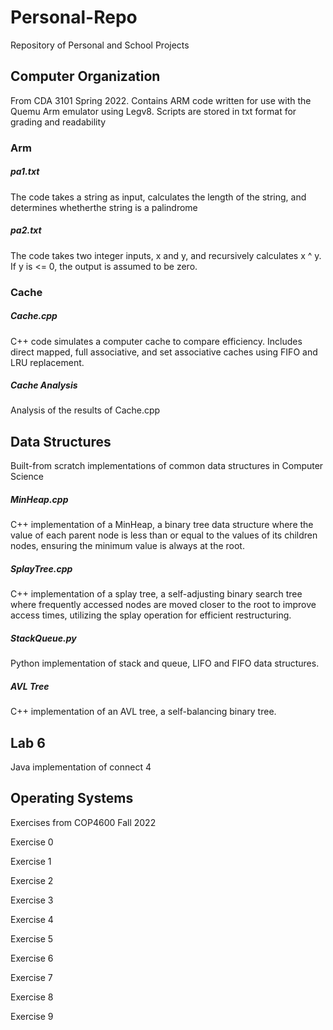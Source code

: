 # Personal-Repo
Repository of Personal and School Projects

## Computer Organization
From CDA 3101 Spring 2022. Contains ARM code written for use with the Quemu Arm emulator using Legv8. Scripts are stored in txt format for grading and readability

### Arm
##### pa1.txt 
The code takes a string as input, calculates the length of the string, and determines whetherthe string is a palindrome
##### pa2.txt
The code takes two integer inputs, x and y, and recursively calculates x ^ y. If y is <= 0, the output is assumed to be zero.

### Cache
##### Cache.cpp
C++ code simulates a computer cache to compare efficiency. Includes direct mapped, full associative, and set associative caches using FIFO and LRU replacement.
##### Cache Analysis
Analysis of the results of Cache.cpp

## Data Structures
Built-from scratch implementations of common data structures in Computer Science
##### MinHeap.cpp
C++ implementation of a MinHeap, a binary tree data structure where the value of each parent node is less than or equal to the values of its children nodes, ensuring the minimum value is always at the root.
##### SplayTree.cpp
C++ implementation of a splay tree, a self-adjusting binary search tree where frequently accessed nodes are moved closer to the root to improve access times, utilizing the splay operation for efficient restructuring.
##### StackQueue.py
Python implementation of stack and queue, LIFO and FIFO data structures.
##### AVL Tree
C++ implementation of an AVL tree, a self-balancing binary tree.

## Lab 6
Java implementation of connect 4

## Operating Systems
Exercises from COP4600 Fall 2022

Exercise 0

Exercise 1

Exercise 2

Exercise 3

Exercise 4

Exercise 5

Exercise 6

Exercise 7

Exercise 8

Exercise 9
